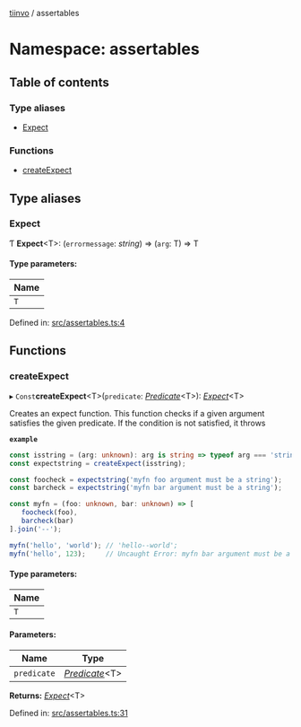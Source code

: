 [tiinvo](../README.md) / assertables

# Namespace: assertables

## Table of contents

### Type aliases

- [Expect](assertables.md#expect)

### Functions

- [createExpect](assertables.md#createexpect)

## Type aliases

### Expect

Ƭ **Expect**<T\>: (`errormessage`: *string*) => (`arg`: T) => T

#### Type parameters:

Name |
------ |
`T` |

Defined in: [src/assertables.ts:4](https://github.com/OctoD/tiinvo/blob/6f7ada4/src/assertables.ts#L4)

## Functions

### createExpect

▸ `Const`**createExpect**<T\>(`predicate`: [*Predicate*](predicate.md#predicate)<T\>): [*Expect*](assertables.md#expect)<T\>

Creates an expect function. This function checks if a given argument satisfies the given predicate.
If the condition is not satisfied, it throws

**`example`** 
```ts
const isstring = (arg: unknown): arg is string => typeof arg === 'string';
const expectstring = createExpect(isstring);

const foocheck = expectstring('myfn foo argument must be a string');
const barcheck = expectstring('myfn bar argument must be a string');

const myfn = (foo: unknown, bar: unknown) => [
   foocheck(foo),
   barcheck(bar)
].join('--');

myfn('hello', 'world'); // 'hello--world';
myfn('hello', 123);     // Uncaught Error: myfn bar argument must be a string
```

#### Type parameters:

Name |
------ |
`T` |

#### Parameters:

Name | Type |
------ | ------ |
`predicate` | [*Predicate*](predicate.md#predicate)<T\> |

**Returns:** [*Expect*](assertables.md#expect)<T\>

Defined in: [src/assertables.ts:31](https://github.com/OctoD/tiinvo/blob/6f7ada4/src/assertables.ts#L31)
